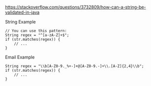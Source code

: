 https://stackoverflow.com/questions/3732809/how-can-a-string-be-validated-in-java


String Example
```
// You can use this pattern:
String regex = "^[a-zA-Z]+$";
if (str.matches(regex)) { 
    // ...
}
```

Email Example
```
String regex = "\\b[A-Z0-9._%+-]+@[A-Z0-9.-]+\\.[A-Z]{2,4}\\b";
if (str.matches(regex)) { 
    // ...
}
```